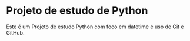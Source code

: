 
# Projeto de estudo de Python

Este é um Projeto de estudo Python com foco em datetime e uso de Git e GitHub.
